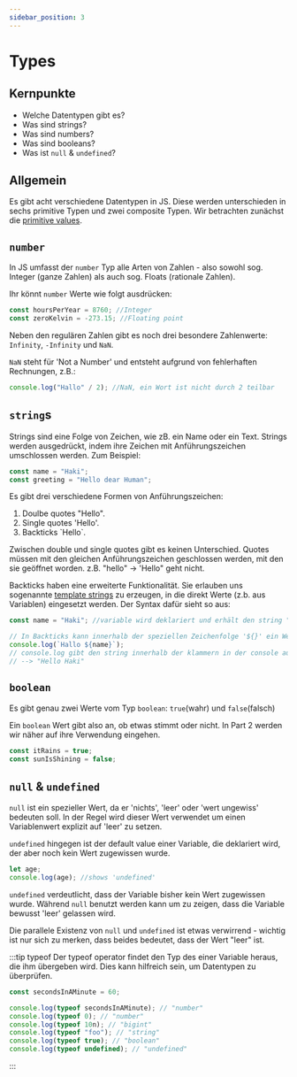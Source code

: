 ```yaml
---
sidebar_position: 3
---
```


# Types

## Kernpunkte

- Welche Datentypen gibt es?
- Was sind strings?
- Was sind numbers?
- Was sind booleans?
- Was ist `null` & `undefined`?

## Allgemein

Es gibt acht verschiedene Datentypen in JS. Diese werden unterschieden in sechs
primitive Typen und zwei composite Typen. Wir betrachten zunächst die
[primitive values](https://developer.mozilla.org/de/docs/Glossary/Primitive).

## `number`

In JS umfasst der `number` Typ alle Arten von Zahlen - also sowohl sog. Integer (ganze Zahlen) als auch sog. Floats (rationale Zahlen).

Ihr könnt `number` Werte wie folgt ausdrücken:

```js
const hoursPerYear = 8760; //Integer
const zeroKelvin = -273.15; //Floating point
```

Neben den regulären Zahlen gibt es noch drei besondere Zahlenwerte: `Infinity`, `-Infinity` und `NaN`.

`NaN` steht für 'Not a Number' und entsteht aufgrund von fehlerhaften Rechnungen, z.B.:

```js
console.log("Hallo" / 2); //NaN, ein Wort ist nicht durch 2 teilbar
```

## `string`s

Strings sind eine Folge von Zeichen, wie zB. ein Name oder ein Text. Strings werden ausgedrückt, indem ihre Zeichen mit Anführungszeichen umschlossen werden. Zum Beispiel:

```js
const name = "Haki";
const greeting = "Hello dear Human";
```

Es gibt drei verschiedene Formen von Anführungszeichen:

1.  Doulbe quotes "Hello".
2.  Single quotes 'Hello'.
3.  Backticks \`Hello\`.

Zwischen double und single quotes gibt es keinen Unterschied. Quotes müssen mit den gleichen
Anführungszeichen geschlossen werden, mit den sie geöffnet worden. z.B. "hello" -> 'Hello" geht nicht.

Backticks haben eine erweiterte Funktionalität. Sie erlauben uns sogenannte [template strings](https://developer.mozilla.org/de/docs/Web/JavaScript/Reference/Template_literals) zu erzeugen, in die direkt Werte (z.b. aus Variablen) eingesetzt werden. Der Syntax dafür sieht so aus:

```js
const name = "Haki"; //variable wird deklariert und erhält den string "Haki" (assigned)

// In Backticks kann innerhalb der speziellen Zeichenfolge '${}' ein Wert inkludiert werden
console.log(`Hallo ${name}`);
// console.log gibt den string innerhalb der klammern in der console aus - dabei wird der Inhalt der Variable verwendet
// --> "Hello Haki"
```

## `boolean`

Es gibt genau zwei Werte vom Typ `boolean`: `true`(wahr) und `false`(falsch)

Ein `boolean` Wert gibt also an, ob etwas stimmt oder nicht. In Part 2 werden wir näher auf ihre Verwendung eingehen.

```js
const itRains = true;
const sunIsShining = false;
```

## `null` & `undefined`

`null` ist ein spezieller Wert, da er 'nichts', 'leer' oder 'wert ungewiss' bedeuten soll.
In der Regel wird dieser Wert verwendet um einen Variablenwert explizit auf 'leer' zu setzen.

`undefined` hingegen ist der default value einer Variable, die deklariert wird, der aber noch kein Wert zugewissen wurde.

```js
let age;
console.log(age); //shows 'undefined'
```

`undefined` verdeutlicht, dass der Variable bisher kein Wert zugewissen wurde. Während `null` benutzt werden kann um zu zeigen, dass die Variable bewusst 'leer' gelassen wird.

Die parallele Existenz von `null` und `undefined` ist etwas verwirrend - wichtig ist nur sich zu merken, dass beides bedeutet, dass der Wert "leer" ist.

:::tip typeof
Der typeof operator findet den Typ des einer Variable heraus, die ihm übergeben wird. Dies kann hilfreich sein, um Datentypen zu überprüfen.

```js
const secondsInAMinute = 60;

console.log(typeof secondsInAMinute); // "number"
console.log(typeof 0); // "number"
console.log(typeof 10n); // "bigint"
console.log(typeof "foo"); // "string"
console.log(typeof true); // "boolean"
console.log(typeof undefined); // "undefined"
```
:::
